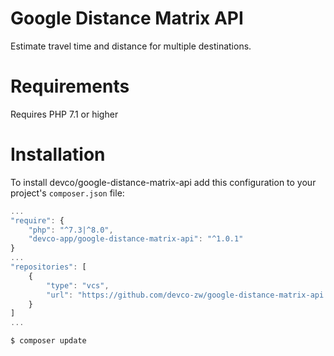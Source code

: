 # Google Distance Matrix API
Estimate travel time and distance for multiple destinations.

Requirements
============
Requires PHP 7.1 or higher


Installation
=============

To install devco/google-distance-matrix-api add this configuration to your project's `composer.json` file:

```js
...
"require": {
    "php": "^7.3|^8.0",
    "devco-app/google-distance-matrix-api": "^1.0.1"
}
...
"repositories": [
    {
        "type": "vcs",
        "url": "https://github.com/devco-zw/google-distance-matrix-api.git"
    }
]
...
```

```sh
$ composer update
```
